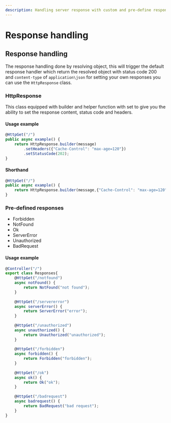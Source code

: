 ```yaml
---
description: Handling server response with custom and pre-define responses
---
```


# Response handling

## Response handling

The response handling done by resolving object, this will trigger the default response handler which return the resolved object with status code 200 and `content-type` of `application\json` for setting your own responses you can use the `HttpResponse` class.

### HttpResponse

This class equipped with builder and helper function with set to give you the ability to set the response content, status code and headers.

#### Usage example



```typescript
@HttpGet("/")
public async example() {
    return HttpResponse.builder(message)
        .setHeaders({"Cache-Control": "max-age=120"})
        .setStatusCode(202);
}
```

#### Shorthand

```typescript
@HttpGet("/")
public async example() {
    return HttpResponse.builder(message,{"Cache-Control": "max-age=120"},202);
}
```

### Pre-defined responses

* Forbidden
* NotFound
* Ok
* ServerError
* Unauthorized
* BadRequest

#### Usage example



```typescript
@Controller("/")
export class Responses{
    @HttpGet("/notfound")
    async notFound() {
        return NotFound("not found");
    }
    
    @HttpGet("/servererror")
    async serverError() {
        return ServerError("error");
    }
    
    @HttpGet("/unauthorized")
    async unauthorized() {
        return Unauthorized("unauthorized");
    }
    
    @HttpGet("/forbidden")
    async forbidden() {
        return Forbidden("forbidden");
    }
    
    @HttpGet("/ok")
    async ok() {
        return Ok("ok");
    }
    
    @HttpGet("/badrequest")
    async badrequest() {
        return BadRequest("bad request");
    }
}
```

